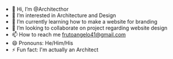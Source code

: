 - 👋 Hi, I’m @Architecthor
- 👀 I’m interested in Architecture and Design
- 🌱 I’m currently learning how to make a website for branding
- 💞️ I’m looking to collaborate on project regarding website design
- 📫 How to reach me frutoangelo41@gmail.com
- 😄 Pronouns: He/Him/His
- ⚡ Fun fact: I'm actually an Architect

<!---
Architecthor/Architecthor is a ✨ special ✨ repository because its `README.md` (this file) appears on your GitHub profile.
You can click the Preview link to take a look at your changes.
--->

